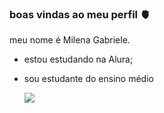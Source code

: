 ### boas vindas ao meu perfil 🫀

meu nome é Milena Gabriele.
- estou estudando na Alura;
- sou estudante do ensino médio



  ![](https://media.tenor.com/HW81U7i5uywAAAAd/charles-leclerc.gif)
